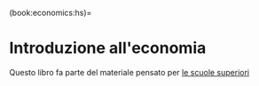 (book:economics:hs)=
# Introduzione all'economia

Questo libro fa parte del materiale pensato per [le scuole superiori](https://basics2022.github.io/bbooks-hs)

<span style="color:red">

</span>


